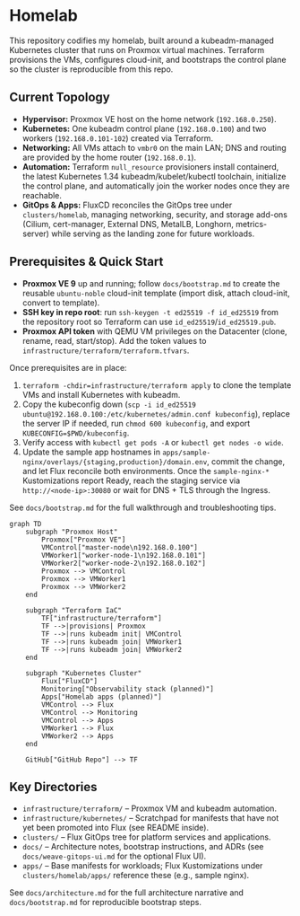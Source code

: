 # Homelab

This repository codifies my homelab, built around a kubeadm-managed Kubernetes cluster that runs on Proxmox virtual machines. Terraform provisions the VMs, configures cloud-init, and bootstraps the control plane so the cluster is reproducible from this repo.

## Current Topology

- **Hypervisor:** Proxmox VE host on the home network (`192.168.0.250`).
- **Kubernetes:** One kubeadm control plane (`192.168.0.100`) and two workers (`192.168.0.101-102`) created via Terraform.
- **Networking:** All VMs attach to `vmbr0` on the main LAN; DNS and routing are provided by the home router (`192.168.0.1`).
- **Automation:** Terraform `null_resource` provisioners install containerd, the latest Kubernetes 1.34 kubeadm/kubelet/kubectl toolchain, initialize the control plane, and automatically join the worker nodes once they are reachable.
- **GitOps & Apps:** FluxCD reconciles the GitOps tree under `clusters/homelab`, managing networking, security, and storage add-ons (Cilium, cert-manager, External DNS, MetalLB, Longhorn, metrics-server) while serving as the landing zone for future workloads.

## Prerequisites & Quick Start

- **Proxmox VE 9** up and running; follow `docs/bootstrap.md` to create the reusable `ubuntu-noble` cloud-init template (import disk, attach cloud-init, convert to template).
- **SSH key in repo root**: run `ssh-keygen -t ed25519 -f id_ed25519` from the repository root so Terraform can use `id_ed25519`/`id_ed25519.pub`.
- **Proxmox API token** with QEMU VM privileges on the Datacenter (clone, rename, read, start/stop). Add the token values to `infrastructure/terraform/terraform.tfvars`.

Once prerequisites are in place:

1. `terraform -chdir=infrastructure/terraform apply` to clone the template VMs and install Kubernetes with kubeadm.
2. Copy the kubeconfig down (`scp -i id_ed25519 ubuntu@192.168.0.100:/etc/kubernetes/admin.conf kubeconfig`), replace the server IP if needed, run `chmod 600 kubeconfig`, and export `KUBECONFIG=$PWD/kubeconfig`.
3. Verify access with `kubectl get pods -A` or `kubectl get nodes -o wide`.
4. Update the sample app hostnames in `apps/sample-nginx/overlays/{staging,production}/domain.env`, commit the change, and let Flux reconcile both environments. Once the `sample-nginx-*` Kustomizations report Ready, reach the staging service via `http://<node-ip>:30080` or wait for DNS + TLS through the Ingress.

See `docs/bootstrap.md` for the full walkthrough and troubleshooting tips.

```mermaid
graph TD
    subgraph "Proxmox Host"
        Proxmox["Proxmox VE"]
        VMControl["master-node\n192.168.0.100"]
        VMWorker1["worker-node-1\n192.168.0.101"]
        VMWorker2["worker-node-2\n192.168.0.102"]
        Proxmox --> VMControl
        Proxmox --> VMWorker1
        Proxmox --> VMWorker2
    end

    subgraph "Terraform IaC"
        TF["infrastructure/terraform"]
        TF -->|provisions| Proxmox
        TF -->|runs kubeadm init| VMControl
        TF -->|runs kubeadm join| VMWorker1
        TF -->|runs kubeadm join| VMWorker2
    end

    subgraph "Kubernetes Cluster"
        Flux["FluxCD"]
        Monitoring["Observability stack (planned)"]
        Apps["Homelab apps (planned)"]
        VMControl --> Flux
        VMControl --> Monitoring
        VMControl --> Apps
        VMWorker1 --> Flux
        VMWorker2 --> Apps
    end

    GitHub["GitHub Repo"] --> TF
```

## Key Directories

- `infrastructure/terraform/` – Proxmox VM and kubeadm automation.
- `infrastructure/kubernetes/` – Scratchpad for manifests that have not yet been promoted into Flux (see README inside).
- `clusters/` – Flux GitOps tree for platform services and applications.
- `docs/` – Architecture notes, bootstrap instructions, and ADRs (see `docs/weave-gitops-ui.md` for the optional Flux UI).
- `apps/` – Base manifests for workloads; Flux Kustomizations under `clusters/homelab/apps/` reference these (e.g., sample nginx).

See `docs/architecture.md` for the full architecture narrative and `docs/bootstrap.md` for reproducible bootstrap steps.
